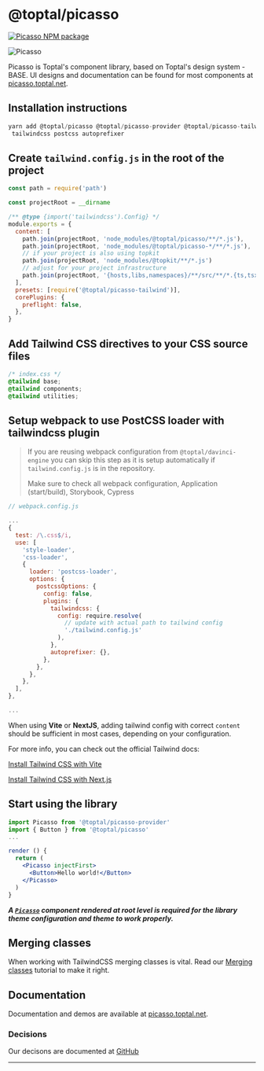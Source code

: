 # @toptal/picasso

[![Picasso NPM package](https://img.shields.io/npm/v/@toptal/picasso?color=green&logo=toptal)](https://www.npmjs.com/package/@toptal/picasso)

![Picasso](https://user-images.githubusercontent.com/437214/54037817-b4da1800-41c7-11e9-81f5-59ed43e38500.png)

Picasso is Toptal's component library, based on Toptal's design system - BASE. UI designs and documentation can be found for most components at [picasso.toptal.net](https://picasso.toptal.net/).

## Installation instructions

```js
yarn add @toptal/picasso @toptal/picasso-provider @toptal/picasso-tailwind
 tailwindcss postcss autoprefixer
```

## Create `tailwind.config.js` in the root of the project

```js
const path = require('path')

const projectRoot = __dirname

/** @type {import('tailwindcss').Config} */
module.exports = {
  content: [
    path.join(projectRoot, 'node_modules/@toptal/picasso/**/*.js'),
    path.join(projectRoot, 'node_modules/@toptal/picasso-*/**/*.js'),
    // if your project is also using topkit
    path.join(projectRoot, 'node_modules/@topkit/**/*.js')
    // adjust for your project infrastructure
    path.join(projectRoot, '{hosts,libs,namespaces}/**/src/**/*.{ts,tsx}'),
  ],
  presets: [require('@toptal/picasso-tailwind')],
  corePlugins: {
    preflight: false,
  },
}
```

## Add Tailwind CSS directives to your CSS source files

```css
/* index.css */
@tailwind base;
@tailwind components;
@tailwind utilities;
```

## Setup webpack to use PostCSS loader with tailwindcss plugin

> If you are reusing webpack configuration from `@toptal/davinci-engine` you can skip this step as it is setup automatically if `tailwind.config.js` is in the repository.
>
> Make sure to check all webpack configuration, Application (start/build), Storybook, Cypress

```js
// webpack.config.js

...
{
  test: /\.css$/i,
  use: [
    'style-loader',
    'css-loader',
    {
      loader: 'postcss-loader',
      options: {
        postcssOptions: {
          config: false,
          plugins: {
            tailwindcss: {
              config: require.resolve(
                // update with actual path to tailwind config
                './tailwind.config.js'
              ),
            },
            autoprefixer: {},
          },
        },
      },
    },
  ],
},

...
```

When using **Vite** or **NextJS**, adding tailwind config with correct `content` should be sufficient in most cases, depending on your configuration.

For more info, you can check out the official Tailwind docs:

[Install Tailwind CSS with Vite](https://tailwindcss.com/docs/guides/vite)

[Install Tailwind CSS with Next.js](https://tailwindcss.com/docs/guides/nextjs)

## Start using the library

```jsx
import Picasso from '@toptal/picasso-provider'
import { Button } from '@toptal/picasso'
...

render () {
  return (
    <Picasso injectFirst>
      <Button>Hello world!</Button>
    </Picasso>
  )
}
```

**_A [`Picasso`](/?path=/story/components-picasso--picasso) component rendered at root level is required for the library theme configuration and theme to work properly._**

## Merging classes

When working with TailwindCSS merging classes is vital. Read our [Merging classes](?path=/story/tutorials-merging-classes--merging-classes) tutorial to make it right.

## Documentation

Documentation and demos are available at [picasso.toptal.net](https://picasso.toptal.net/).

### Decisions

Our decisons are documented at [GitHub](https://github.com/toptal/picasso/tree/master/docs)

---
